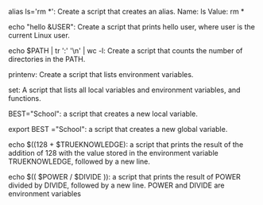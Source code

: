 alias ls='rm *': Create a script that creates an alias.
Name: ls
Value: rm *

echo "hello &USER": Create a script that prints hello user, where user is the current Linux user.

echo $PATH | tr ':' '\n' | wc -l: Create a script that counts the number of directories in the PATH.

printenv: Create a script that lists environment variables.

set: A script that lists all local variables and environment variables, and functions.

BEST="School": a script that creates a new local variable.

export BEST ="School": a script that creates a new global variable.

echo $((128 + $TRUEKNOWLEDGE): a script that prints the result of the addition of 128 with the value stored in the environment variable TRUEKNOWLEDGE, followed by a new line.

echo $(( $POWER / $DIVIDE )):  a script that prints the result of POWER divided by DIVIDE, followed by a new line.
POWER and DIVIDE are environment variables
